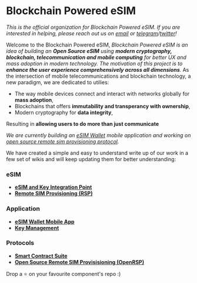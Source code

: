 # Blockchain Powered eSIM
_This is the official organization for Blockchain Powered eSIM. If you are interested in helping, please reach out us on [email](arpitxdungeon@gmail.com) or [telegram](https://t.me/dungexn)/[twitter](https://twitter.com/ARPITKU80579385)!_

Welcome to the Blockchain Powered eSIM,
_Blockchain Powered eSIM is an idea of building an **Open Source eSIM** using **modern cryptography, blockchain, telecommunication and mobile computing** for better UX and mass adoption in modern technology._ 
_The motivation of this project is to **enhance the user experience comprehensively across all dimensions**._
As the intersection of mobile telecommunications and blockchain technology, a new paradigm, we are dedicated to utilies:  
- The way mobile devices connect and interact with networks globally for **mass adoption**,
- Blockchains that offers **immutability and transperancy with ownership**,
- Modern cryptography for **data integrity**,

Resulting in **allowing users to do more than just communicate**  

_We are currently building an [eSIM Wallet](https://github.com/Blockchain-Powered-eSIM/eSIM-Wallet) mobile application and working on [open source remote sim provisioning protocol](https://github.com/Blockchain-Powered-eSIM/OpenRSP)._  

We have created a simple and easy to understand write up of our work in a few set of wikis and will keep updating them for better understanding: 

### eSIM
- **[eSIM and Key Integration Point](https://github.com/Blockchain-Powered-eSIM/eSIM-Wallet/wiki/eSIM-and-Key-Integration-Point)**
- **[Remote SIM Provisioning (RSP)](https://github.com/Blockchain-Powered-eSIM/eSIM-Wallet/wiki/Remote-SIM-Provisioning)**

### Application
- **[eSIM Wallet Mobile App](https://github.com/Blockchain-Powered-eSIM/eSIM-Wallet/wiki/Key-Management)**
- **[Key Management](https://github.com/Blockchain-Powered-eSIM/eSIM-Wallet/wiki/Key-Management)**

### Protocols
- **[Smart Contract Suite](https://github.com/Blockchain-Powered-eSIM/smart-contract-suite)**
- **[Open Source Remote SIM Provisisioning (OpenRSP)](https://github.com/Blockchain-Powered-eSIM/OpenRSP)**

Drop a ⭐ on your favourite component's repo :)

